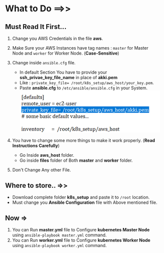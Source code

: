 # What to Do ==>>
## Must Read It First...

1. Change you AWS Credentials in the file **aws**.

2. Make Sure your AWS Instances have tag names : `master` for Master Node and `worker` for Worker Node. (**Case-Sensitive**)

3. Change inside `ansible.cfg` file.
   - In default Section You have to provide your **ssh_privae_key_file_name** in place of **akki.pem**
   - Like : `private_key_file= /root/k8s_setup/aws_host/your_key.pem`.
   - Paste **ansible.cfg** to `/etc/ansible/ansible.cfg` in your System.
   ![alt text](image.png)
   
4. You have to change some more things to make it work properly. (**Read Instructions Carefully**)
   - Go Inside **aws_host** folder.
   - Go inside **files** folder of Both **master** and **worker** folder.
   
5. Don't Change Any other File.

## Where to store.. =>>
- Download complete folder **k8s_setup** and paste it to `/root` location.
- Must change you **Ansible Configuration** file with Above mentioned file.

## Now =>
1. You can Run **master.yml** file to Configure **kubernetes Master Node** using `ansible-playbook master.yml` command.
2. You can Run **worker.yml** file to Configure **kubernetes Worker Node** using `ansible-playbook worker.yml` command.
